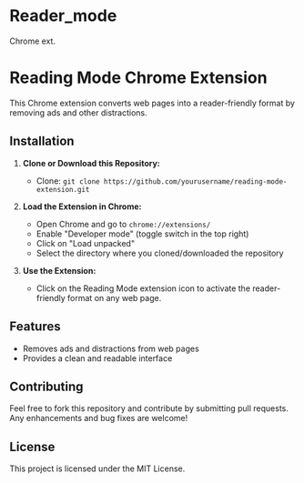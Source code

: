# Reader_mode
Chrome ext.


# Reading Mode Chrome Extension

This Chrome extension converts web pages into a reader-friendly format by removing ads and other distractions.

## Installation

1. **Clone or Download this Repository:**
   - Clone: `git clone https://github.com/yourusername/reading-mode-extension.git`

2. **Load the Extension in Chrome:**
   - Open Chrome and go to `chrome://extensions/`
   - Enable "Developer mode" (toggle switch in the top right)
   - Click on "Load unpacked"
   - Select the directory where you cloned/downloaded the repository

3. **Use the Extension:**
   - Click on the Reading Mode extension icon to activate the reader-friendly format on any web page.

## Features
- Removes ads and distractions from web pages
- Provides a clean and readable interface

## Contributing
Feel free to fork this repository and contribute by submitting pull requests. Any enhancements and bug fixes are welcome!

## License
This project is licensed under the MIT License.
